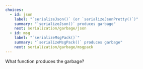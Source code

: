 ```yaml
---
choices:
  - id: json
    label: "`serializeJson()` (or `serializeJsonPretty()`)"
    summary: "`serializeJson()` produces garbage"
    next: serialization/garbage/json
  - id: msg
    label: "`serializeMsgPack()`"
    summary: "`serializeMsgPack()` produces garbage"
    next: serialization/garbage/msgpack
---
```


What function produces the garbage?